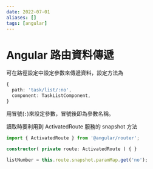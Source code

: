 ```yaml
---
date: 2022-07-01
aliases: []
tags: [angular]
---
```


# Angular 路由資料傳遞

可在路徑設定中設定參數來傳遞資料，設定方法為
```ts
{
  path: 'task/list/:no',
  component: TaskListComponent,
}
```

用冒號(`:`)來設定參數，冒號後即為參數名稱。

讀取時要利用到 ActivatedRoute 服務的 snapshot 方法
```ts
import { ActivatedRoute } from '@angular/router';

constructor( private route: ActivatedRoute ) { }

listNumber = this.route.snapshot.paramMap.get('no');
```